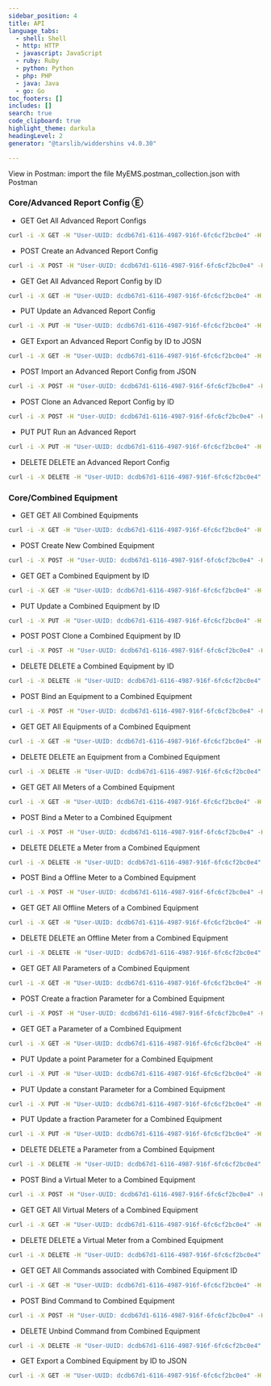 ```yaml
---
sidebar_position: 4
title: API
language_tabs:
  - shell: Shell
  - http: HTTP
  - javascript: JavaScript
  - ruby: Ruby
  - python: Python
  - php: PHP
  - java: Java
  - go: Go
toc_footers: []
includes: []
search: true
code_clipboard: true
highlight_theme: darkula
headingLevel: 2
generator: "@tarslib/widdershins v4.0.30"

---
```

View in Postman: import the file MyEMS.postman_collection.json with Postman

### Core/Advanced Report Config Ⓔ
*   GET Get All Advanced Report Configs
```bash
curl -i -X GET -H "User-UUID: dcdb67d1-6116-4987-916f-6fc6cf2bc0e4" -H "Token: GET-TOKEN-AFTER-LOGIN" -H "API-Key: 0196ef3251ad46301f9831f41e1ee96f443ed7d20e0e7ddb82ccc0355acbe0e76352104191d337c2bce53da5fa454b73b19ca614f45d68b4aabd7335daf91882" {base_url}/advancedreports
```

*   POST Create an Advanced Report Config
```bash
curl -i -X POST -H "User-UUID: dcdb67d1-6116-4987-916f-6fc6cf2bc0e4" -H "Token: GET-TOKEN-AFTER-LOGIN" -H "API-Key: 0196ef3251ad46301f9831f41e1ee96f443ed7d20e0e7ddb82ccc0355acbe0e76352104191d337c2bce53da5fa454b73b19ca614f45d68b4aabd7335daf91882" -H "Content-Type: application/json" -d "{\"data\":{\"name\":\"Space Daily Report1\",\"expression\":\"{\\"space_id\\":1}\",\"is_enabled\":true,\"next_run_datetime\":\"2023-09-06T20:00:00\",\"is_run_immediately\":false}}" {base_url}/advancedreports
```

*   GET Get All Advanced Report Config by ID
```bash
curl -i -X GET -H "User-UUID: dcdb67d1-6116-4987-916f-6fc6cf2bc0e4" -H "Token: GET-TOKEN-AFTER-LOGIN" -H "API-Key: 0196ef3251ad46301f9831f41e1ee96f443ed7d20e0e7ddb82ccc0355acbe0e76352104191d337c2bce53da5fa454b73b19ca614f45d68b4aabd7335daf91882" {base_url}/advancedreports/1
```

*   PUT Update an Advanced Report Config
```bash
curl -i -X PUT -H "User-UUID: dcdb67d1-6116-4987-916f-6fc6cf2bc0e4" -H "Token: GET-TOKEN-AFTER-LOGIN" -H "API-Key: 0196ef3251ad46301f9831f41e1ee96f443ed7d20e0e7ddb82ccc0355acbe0e76352104191d337c2bce53da5fa454b73b19ca614f45d68b4aabd7335daf91882" -H "Content-Type: application/json" -d "{\"data\":{\"name\":\"Space Monthly Report\",\"expression\":\"{\\"space_id\\":1}\",\"is_enabled\":true,\"next_run_datetime\":\"2023-09-01T00:00:00\",\"is_run_immediately\":false}}" {base_url}/advancedreports/1
```

*   GET Export an Advanced Report Config by ID to JOSN
```bash
curl -i -X GET -H "User-UUID: dcdb67d1-6116-4987-916f-6fc6cf2bc0e4" -H "Token: GET-TOKEN-AFTER-LOGIN" -H "API-Key: 0196ef3251ad46301f9831f41e1ee96f443ed7d20e0e7ddb82ccc0355acbe0e76352104191d337c2bce53da5fa454b73b19ca614f45d68b4aabd7335daf91882" {base_url}/advancedreports/1/export
```

*   POST Import an Advanced Report Config from JSON
```bash
curl -i -X POST -H "User-UUID: dcdb67d1-6116-4987-916f-6fc6cf2bc0e4" -H "Token: GET-TOKEN-AFTER-LOGIN" -H "API-Key: 0196ef3251ad46301f9831f41e1ee96f443ed7d20e0e7ddb82ccc0355acbe0e76352104191d337c2bce53da5fa454b73b19ca614f45d68b4aabd7335daf91882" -H "Content-Type: application/json" -d "{\"name\":\"Space Daily Report2\",\"expression\":\"{\\"space_id\\":1}\",\"is_enabled\":true,\"last_run_datetime\":null,\"next_run_datetime\":\"2023-09-06T20:00:00\",\"is_run_immediately\":false}" {base_url}/advancedreports/import
```

*   POST Clone an Advanced Report Config by ID
```bash
curl -i -X POST -H "User-UUID: dcdb67d1-6116-4987-916f-6fc6cf2bc0e4" -H "Token: GET-TOKEN-AFTER-LOGIN" -H "API-Key: 0196ef3251ad46301f9831f41e1ee96f443ed7d20e0e7ddb82ccc0355acbe0e76352104191d337c2bce53da5fa454b73b19ca614f45d68b4aabd7335daf91882" {base_url}/advancedreports/1/clone
```

*   PUT PUT Run an Advanced Report
```bash
curl -i -X PUT -H "User-UUID: dcdb67d1-6116-4987-916f-6fc6cf2bc0e4" -H "Token: GET-TOKEN-AFTER-LOGIN" -H "API-Key: 0196ef3251ad46301f9831f41e1ee96f443ed7d20e0e7ddb82ccc0355acbe0e76352104191d337c2bce53da5fa454b73b19ca614f45d68b4aabd7335daf91882" -H "Content-Type: application/json" -d "{\"data\":{}}" {base_url}/advancedreports/1/run
```

*   DELETE DELETE an Advanced Report Config
```bash
curl -i -X DELETE -H "User-UUID: dcdb67d1-6116-4987-916f-6fc6cf2bc0e4" -H "Token: GET-TOKEN-AFTER-LOGIN" -H "API-Key: 0196ef3251ad46301f9831f41e1ee96f443ed7d20e0e7ddb82ccc0355acbe0e76352104191d337c2bce53da5fa454b73b19ca614f45d68b4aabd7335daf91882" {base_url}/advancedreports/2
```

### Core/Combined Equipment
*   GET GET All Combined Equipments
```bash
curl -i -X GET -H "User-UUID: dcdb67d1-6116-4987-916f-6fc6cf2bc0e4" -H "Token: GET-TOKEN-AFTER-LOGIN" -H "API-Key: 0196ef3251ad46301f9831f41e1ee96f443ed7d20e0e7ddb82ccc0355acbe0e76352104191d337c2bce53da5fa454b73b19ca614f45d68b4aabd7335daf91882" {base_url}/combinedequipments
```

*   POST Create New Combined Equipment
```bash
curl -i -X POST -H "User-UUID: dcdb67d1-6116-4987-916f-6fc6cf2bc0e4" -H "Token: GET-TOKEN-AFTER-LOGIN" -H "API-Key: 0196ef3251ad46301f9831f41e1ee96f443ed7d20e0e7ddb82ccc0355acbe0e76352104191d337c2bce53da5fa454b73b19ca614f45d68b4aabd7335daf91882" -H "Content-Type: application/json" -d "{\"data\":{\"name\":\"MyEMS Chiller Plant\",\"is_input_counted\":true,\"is_output_counted\":false,\"cost_center_id\":1,\"svg_id\":1,\"camera_url\":\"http://XXX\",\"description\":\"equipment description\"}}" {base_url}/combinedequipments
```

*   GET GET a Combined Equipment by ID
```bash
curl -i -X GET -H "User-UUID: dcdb67d1-6116-4987-916f-6fc6cf2bc0e4" -H "Token: GET-TOKEN-AFTER-LOGIN" -H "API-Key: 0196ef3251ad46301f9831f41e1ee96f443ed7d20e0e7ddb82ccc0355acbe0e76352104191d337c2bce53da5fa454b73b19ca614f45d68b4aabd7335daf91882" {base_url}/combinedequipments/1
```

*   PUT Update a Combined Equipment by ID
```bash
curl -i -X PUT -H "User-UUID: dcdb67d1-6116-4987-916f-6fc6cf2bc0e4" -H "Token: GET-TOKEN-AFTER-LOGIN" -H "API-Key: 0196ef3251ad46301f9831f41e1ee96f443ed7d20e0e7ddb82ccc0355acbe0e76352104191d337c2bce53da5fa454b73b19ca614f45d68b4aabd7335daf91882" -H "Content-Type: application/json" -d "{\"data\":{\"name\":\"MyEMS Combined Chiller Plant\",\"is_input_counted\":true,\"is_output_counted\":true,\"cost_center_id\":1,\"svg_id\":1,\"camera_url\":\"http://XXXs\",\"description\":\"equipment description\"}}" {base_url}/combinedequipments/1
```

*   POST POST Clone a Combined Equipment by ID
```bash
curl -i -X POST -H "User-UUID: dcdb67d1-6116-4987-916f-6fc6cf2bc0e4" -H "Token: GET-TOKEN-AFTER-LOGIN" -H "API-Key: 0196ef3251ad46301f9831f41e1ee96f443ed7d20e0e7ddb82ccc0355acbe0e76352104191d337c2bce53da5fa454b73b19ca614f45d68b4aabd7335daf91882" -H "Content-Type: application/json" -d "{\"data\":{}}" {base_url}/combinedequipments/1
```

*   DELETE DELETE a Combined Equipment by ID
```bash
curl -i -X DELETE -H "User-UUID: dcdb67d1-6116-4987-916f-6fc6cf2bc0e4" -H "Token: GET-TOKEN-AFTER-LOGIN" -H "API-Key: 0196ef3251ad46301f9831f41e1ee96f443ed7d20e0e7ddb82ccc0355acbe0e76352104191d337c2bce53da5fa454b73b19ca614f45d68b4aabd7335daf91882" {base_url}/combinedequipments/6
```

*   POST Bind an Equipment to a Combined Equipment
```bash
curl -i -X POST -H "User-UUID: dcdb67d1-6116-4987-916f-6fc6cf2bc0e4" -H "Token: GET-TOKEN-AFTER-LOGIN" -H "API-Key: 0196ef3251ad46301f9831f41e1ee96f443ed7d20e0e7ddb82ccc0355acbe0e76352104191d337c2bce53da5fa454b73b19ca614f45d68b4aabd7335daf91882" -H "Content-Type: application/json" -d "{\"data\":{\"equipment_id\":1}}" {base_url}/combinedequipments/1/equipments
```

*   GET GET All Equipments of a Combined Equipment
```bash
curl -i -X GET -H "User-UUID: dcdb67d1-6116-4987-916f-6fc6cf2bc0e4" -H "Token: GET-TOKEN-AFTER-LOGIN" -H "API-Key: 0196ef3251ad46301f9831f41e1ee96f443ed7d20e0e7ddb82ccc0355acbe0e76352104191d337c2bce53da5fa454b73b19ca614f45d68b4aabd7335daf91882" {base_url}/combinedequipments/1/equipments
```

*   DELETE DELETE an Equipment from a Combined Equipment
```bash
curl -i -X DELETE -H "User-UUID: dcdb67d1-6116-4987-916f-6fc6cf2bc0e4" -H "Token: GET-TOKEN-AFTER-LOGIN" -H "API-Key: 0196ef3251ad46301f9831f41e1ee96f443ed7d20e0e7ddb82ccc0355acbe0e76352104191d337c2bce53da5fa454b73b19ca614f45d68b4aabd7335daf91882" {base_url}/combinedequipments/1/equipments/1
```

*   GET GET All Meters of a Combined Equipment
```bash
curl -i -X GET -H "User-UUID: dcdb67d1-6116-4987-916f-6fc6cf2bc0e4" -H "Token: GET-TOKEN-AFTER-LOGIN" -H "API-Key: 0196ef3251ad46301f9831f41e1ee96f443ed7d20e0e7ddb82ccc0355acbe0e76352104191d337c2bce53da5fa454b73b19ca614f45d68b4aabd7335daf91882" {base_url}/combinedequipments/1/meters
```

*   POST Bind a Meter to a Combined Equipment
```bash
curl -i -X POST -H "User-UUID: dcdb67d1-6116-4987-916f-6fc6cf2bc0e4" -H "Token: GET-TOKEN-AFTER-LOGIN" -H "API-Key: 0196ef3251ad46301f9831f41e1ee96f443ed7d20e0e7ddb82ccc0355acbe0e76352104191d337c2bce53da5fa454b73b19ca614f45d68b4aabd7335daf91882" -H "Content-Type: application/json" -d "{\"data\":{\"meter_id\":1,\"is_output\":false}}" {base_url}/combinedequipments/1/meters
```

*   DELETE DELETE a Meter from a Combined Equipment
```bash
curl -i -X DELETE -H "User-UUID: dcdb67d1-6116-4987-916f-6fc6cf2bc0e4" -H "Token: GET-TOKEN-AFTER-LOGIN" -H "API-Key: 0196ef3251ad46301f9831f41e1ee96f443ed7d20e0e7ddb82ccc0355acbe0e76352104191d337c2bce53da5fa454b73b19ca614f45d68b4aabd7335daf91882" {base_url}/combinedequipments/1/meters/1
```

*   POST Bind a Offline Meter to a Combined Equipment
```bash
curl -i -X POST -H "User-UUID: dcdb67d1-6116-4987-916f-6fc6cf2bc0e4" -H "Token: GET-TOKEN-AFTER-LOGIN" -H "API-Key: 0196ef3251ad46301f9831f41e1ee96f443ed7d20e0e7ddb82ccc0355acbe0e76352104191d337c2bce53da5fa454b73b19ca614f45d68b4aabd7335daf91882" -H "Content-Type: application/json" -d "{\"data\":{\"offline_meter_id\":1,\"is_output\":false}}" {base_url}/combinedequipments/1/offlinemeters
```

*   GET GET All Offline Meters of a Combined Equipment
```bash
curl -i -X GET -H "User-UUID: dcdb67d1-6116-4987-916f-6fc6cf2bc0e4" -H "Token: GET-TOKEN-AFTER-LOGIN" -H "API-Key: 0196ef3251ad46301f9831f41e1ee96f443ed7d20e0e7ddb82ccc0355acbe0e76352104191d337c2bce53da5fa454b73b19ca614f45d68b4aabd7335daf91882" {base_url}/combinedequipments/1/offlinemeters
```

*   DELETE DELETE an Offline Meter from a Combined Equipment
```bash
curl -i -X DELETE -H "User-UUID: dcdb67d1-6116-4987-916f-6fc6cf2bc0e4" -H "Token: GET-TOKEN-AFTER-LOGIN" -H "API-Key: 0196ef3251ad46301f9831f41e1ee96f443ed7d20e0e7ddb82ccc0355acbe0e76352104191d337c2bce53da5fa454b73b19ca614f45d68b4aabd7335daf91882" {base_url}/combinedequipments/1/offlinemeters/1
```

*   GET GET All Parameters of a Combined Equipment
```bash
curl -i -X GET -H "User-UUID: dcdb67d1-6116-4987-916f-6fc6cf2bc0e4" -H "Token: GET-TOKEN-AFTER-LOGIN" -H "API-Key: 0196ef3251ad46301f9831f41e1ee96f443ed7d20e0e7ddb82ccc0355acbe0e76352104191d337c2bce53da5fa454b73b19ca614f45d68b4aabd7335daf91882" {base_url}/combinedequipments/1/parameters
```

*   POST Create a fraction Parameter for a Combined Equipment
```bash
curl -i -X POST -H "User-UUID: dcdb67d1-6116-4987-916f-6fc6cf2bc0e4" -H "Token: GET-TOKEN-AFTER-LOGIN" -H "API-Key: 0196ef3251ad46301f9831f41e1ee96f443ed7d20e0e7ddb82ccc0355acbe0e76352104191d337c2bce53da5fa454b73b19ca614f45d68b4aabd7335daf91882" -H "Content-Type: application/json" -d "{\"data\":{\"name\":\"test fraction parameter\",\"parameter_type\":\"fraction\",\"constant\":null,\"point_id\":null,\"numerator_meter_uuid\":\"8449878f-b368-4ad9-a41c-e2c49189297a\",\"denominator_meter_uuid\":\"3f8a66c4-8fbe-4e6d-8b40-15dee5290afd\"}}" {base_url}/combinedequipments/1/parameters
```

*   GET GET a Parameter of a Combined Equipment
```bash
curl -i -X GET -H "User-UUID: dcdb67d1-6116-4987-916f-6fc6cf2bc0e4" -H "Token: GET-TOKEN-AFTER-LOGIN" -H "API-Key: 0196ef3251ad46301f9831f41e1ee96f443ed7d20e0e7ddb82ccc0355acbe0e76352104191d337c2bce53da5fa454b73b19ca614f45d68b4aabd7335daf91882" {base_url}/combinedequipments/1/parameters/1
```

*   PUT Update a point Parameter for a Combined Equipment
```bash
curl -i -X PUT -H "User-UUID: dcdb67d1-6116-4987-916f-6fc6cf2bc0e4" -H "Token: GET-TOKEN-AFTER-LOGIN" -H "API-Key: 0196ef3251ad46301f9831f41e1ee96f443ed7d20e0e7ddb82ccc0355acbe0e76352104191d337c2bce53da5fa454b73b19ca614f45d68b4aabd7335daf91882" -H "Content-Type: application/json" -d "{\"data\":{\"name\":\"test parameter\",\"parameter_type\":\"point\",\"constant\":null,\"point_id\":3,\"numerator_meter_uuid\":null,\"denominator_meter_uuid\":null}}" {base_url}/combinedequipments/1/parameters/1
```

*   PUT Update a constant Parameter for a Combined Equipment
```bash
curl -i -X PUT -H "User-UUID: dcdb67d1-6116-4987-916f-6fc6cf2bc0e4" -H "Token: GET-TOKEN-AFTER-LOGIN" -H "API-Key: 0196ef3251ad46301f9831f41e1ee96f443ed7d20e0e7ddb82ccc0355acbe0e76352104191d337c2bce53da5fa454b73b19ca614f45d68b4aabd7335daf91882" -H "Content-Type: application/json" -d "{\"data\":{\"name\":\"test parameter1\",\"parameter_type\":\"constant\",\"constant\":\"test constant1\",\"point_id\":null,\"numerator_meter_uuid\":null,\"denominator_meter_uuid\":null}}" {base_url}/combinedequipments/1/parameters/2
```

*   PUT Update a fraction Parameter for a Combined Equipment
```bash
curl -i -X PUT -H "User-UUID: dcdb67d1-6116-4987-916f-6fc6cf2bc0e4" -H "Token: GET-TOKEN-AFTER-LOGIN" -H "API-Key: 0196ef3251ad46301f9831f41e1ee96f443ed7d20e0e7ddb82ccc0355acbe0e76352104191d337c2bce53da5fa454b73b19ca614f45d68b4aabd7335daf91882" -H "Content-Type: application/json" -d "{\"data\":{\"name\":\"test fraction parameter\",\"parameter_type\":\"fraction\",\"constant\":null,\"point_id\":null,\"numerator_meter_uuid\":\"8449878f-b368-4ad9-a41c-e2c49189297a\",\"denominator_meter_uuid\":\"3f8a66c4-8fbe-4e6d-8b40-15dee5290afd\"}}" {base_url}/combinedequipments/1/parameters/3
```

*   DELETE DELETE a Parameter from a Combined Equipment
```bash
curl -i -X DELETE -H "User-UUID: dcdb67d1-6116-4987-916f-6fc6cf2bc0e4" -H "Token: GET-TOKEN-AFTER-LOGIN" -H "API-Key: 0196ef3251ad46301f9831f41e1ee96f443ed7d20e0e7ddb82ccc0355acbe0e76352104191d337c2bce53da5fa454b73b19ca614f45d68b4aabd7335daf91882" {base_url}/combinedequipments/1/parameters/16
```

*   POST Bind a Virtual Meter to a Combined Equipment
```bash
curl -i -X POST -H "User-UUID: dcdb67d1-6116-4987-916f-6fc6cf2bc0e4" -H "Token: GET-TOKEN-AFTER-LOGIN" -H "API-Key: 0196ef3251ad46301f9831f41e1ee96f443ed7d20e0e7ddb82ccc0355acbe0e76352104191d337c2bce53da5fa454b73b19ca614f45d68b4aabd7335daf91882" -H "Content-Type: application/json" -d "{\"data\":{\"virtual_meter_id\":1,\"is_output\":false}}" {base_url}/combinedequipments/1/virtualmeters
```

*   GET GET All Virtual Meters of a Combined Equipment
```bash
curl -i -X GET -H "User-UUID: dcdb67d1-6116-4987-916f-6fc6cf2bc0e4" -H "Token: GET-TOKEN-AFTER-LOGIN" -H "API-Key: 0196ef3251ad46301f9831f41e1ee96f443ed7d20e0e7ddb82ccc0355acbe0e76352104191d337c2bce53da5fa454b73b19ca614f45d68b4aabd7335daf91882" {base_url}/combinedequipments/1/virtualmeters
```

*   DELETE DELETE a Virtual Meter from a Combined Equipment
```bash
curl -i -X DELETE -H "User-UUID: dcdb67d1-6116-4987-916f-6fc6cf2bc0e4" -H "Token: GET-TOKEN-AFTER-LOGIN" -H "API-Key: 0196ef3251ad46301f9831f41e1ee96f443ed7d20e0e7ddb82ccc0355acbe0e76352104191d337c2bce53da5fa454b73b19ca614f45d68b4aabd7335daf91882" {base_url}/combinedequipments/1/virtualmeters/1
```

*   GET GET All Commands associated with Combined Equipment ID
```bash
curl -i -X GET -H "User-UUID: dcdb67d1-6116-4987-916f-6fc6cf2bc0e4" -H "Token: GET-TOKEN-AFTER-LOGIN" -H "API-Key: 0196ef3251ad46301f9831f41e1ee96f443ed7d20e0e7ddb82ccc0355acbe0e76352104191d337c2bce53da5fa454b73b19ca614f45d68b4aabd7335daf91882" {base_url}/combinedequipments/1/commands
```

*   POST Bind Command to Combined Equipment
```bash
curl -i -X POST -H "User-UUID: dcdb67d1-6116-4987-916f-6fc6cf2bc0e4" -H "Token: GET-TOKEN-AFTER-LOGIN" -H "API-Key: 0196ef3251ad46301f9831f41e1ee96f443ed7d20e0e7ddb82ccc0355acbe0e76352104191d337c2bce53da5fa454b73b19ca614f45d68b4aabd7335daf91882" -H "Content-Type: application/json" -d "{\"data\":{\"command_id\":3}}" {base_url}/combinedequipments/1/commands
```

*   DELETE Unbind Command from Combined Equipment
```bash
curl -i -X DELETE -H "User-UUID: dcdb67d1-6116-4987-916f-6fc6cf2bc0e4" -H "Token: GET-TOKEN-AFTER-LOGIN" -H "API-Key: 0196ef3251ad46301f9831f41e1ee96f443ed7d20e0e7ddb82ccc0355acbe0e76352104191d337c2bce53da5fa454b73b19ca614f45d68b4aabd7335daf91882" {base_url}/combinedequipments/1/commands/3
```

*   GET Export a Combined Equipment by ID to JSON
```bash
curl -i -X GET -H "User-UUID: dcdb67d1-6116-4987-916f-6fc6cf2bc0e4" -H "Token: GET-TOKEN-AFTER-LOGIN" -H "API-Key: 0196ef3251ad46301f9831f41e1ee96f443ed7d20e0e7ddb82ccc0355acbe0e76352104191d337c2bce53da5fa454b73b19ca614f45d68b4aabd7335daf91882" {base_url}/combinedequipments/1/export
```
